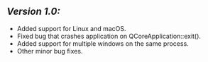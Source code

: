 ## *Version 1.0:*

 - Added support for Linux and macOS.
 - Fixed bug that crashes application on QCoreApplication::exit().
 - Added support for multiple windows on the same process.
 - Other minor bug fixes.
